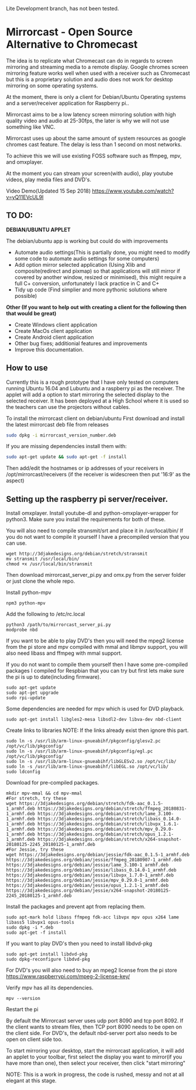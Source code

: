 Lite Development branch, has not been tested.

# Mirrorcast - Open Source Alternative to Chromecast

The idea is to replicate what Chromecast can do in regards to screen mirroring and streaming media to a remote display. 
Google chromes screen mirroring feature works well when used with a receiver such as Chromecast but this is a proprietary solution and audio does not work for desktop mirroring on some operating systems.

At the moment, there is only a client for Debian/Ubuntu Operating systems and a server/receiver application for Raspberry pi..

Mirrorcast aims to be a low latency screen mirroring solution with high quality video and audio at 25-30fps, the later is why we will not use something like VNC.

Mirrorcast uses up about the same amount of system resources as google chromes cast feature. The delay is less than 1 second on most networks.

To achieve this we will use existing FOSS software such as ffmpeg, mpv, and omxplayer.

At the moment you can stream your screen(with audio), play youtube videos, play media files and DVD's.

<p>Video Demo(Updated 15 Sep 2018) <a href="https://www.youtube.com/watch?v=yQ11EVcUL9I">https://www.youtube.com/watch?v=yQ11EVcUL9I</a> </p>

<h2>TO DO:</h2>

<b>DEBIAN/UBUNTU APPLET</b>

<p>The debian/ubuntu app is working but could do with improvements</p>

<ul><li>Automate audio settings(This is partially done, you might need to modify some code to automate audio settings for some computers)</li>
<li>Add option mirror selected application (Using Xlib and composite(redirect and pixmap) so that applications will still mirror if covered by another window, resized or minimised), this might require a full C+ conversion, unfortunately I lack practice in C and C+</li>
<li>Tidy up code (Find simplier and more pythonic solutions where possible)</li></ul>

<b>Other (If you want to help out with creating a client for the following then that would be great)</b>
<ul><li>Create Windows client application</li>
<li>Create MacOs client application</li>
<li>Create Android client application</li>
<li>Other bug fixes; additionial features and improvements</li>
<li>Improve this documentation.</ul>


<h2>How to use</h2>

Currently this is a rough prototype that I have only tested on computers running Ubuntu 16.04 and Lubuntu and a raspberry pi as the receiver. The applet will add a option to start mirroring the selected display to the selected receiver. It has been deployed at a High School where it is used so the teachers can use the projectors without cables.

To install the mirrorcast client on debian/ubuntu
First download and install the latest mirrorcast deb file from releases
```sh
sudo dpkg -i mirrorcast_version_number.deb
```
If you are missing dependencies install them with:
```sh 
sudo apt-get update && sudo apt-get -f install
```
Then add/edit the hostnames or ip addresses of your receivers in /opt/mirrorcast/receivers (if the receiver is widescreen then put '16:9' as the aspect)

<h2>Setting up the raspberry pi server/receiver.</h2>

Install omxplayer. 
Install youtube-dl and python-omxplayer-wrapper for python3. Make sure you install the requirements for both of these.

You will also need to compile stransmit/srt and place it in /usr/local/bin/
If you do not want to compile it yourself I have a precompiled version that you can use.
```
wget http://3djakedesigns.org/debian/stretch/stransmit
mv stransmit /usr/local/bin/
chmod +x /usr/local/bin/stransmit
```

Then download mirrorcast_server_pi.py and omx.py from the server folder or just clone the whole repo.

Install python-mpv
```
npm3 python-mpv
```
Add the following to /etc/rc.local
```
python3 /path/to/mirrorcast_server_pi.py
modprobe nbd
```
If you want to be able to play DVD's then you will need the mpeg2 license from the pi store and mpv compiled with mmal and libmpv support, you will also need libass and ffmpeg with mmal support.

If you do not want to compile them yourself then I have some pre-compiled packages I compiled for Respbian that you can try but first lets make sure the pi is up to date(including firmware).
```
sudo apt-get update
sudo apt-get upgrade
sudo rpi-update
```
Some dependencies are needed for mpv which is used for DVD playback.
```
sudo apt-get install libgles2-mesa libsdl2-dev libva-dev nbd-client
```
Create links to libraries
NOTE: If the links already exist then ignore this part.
```
sudo ln -s /usr/lib/arm-linux-gnueabihf/pkgconfig/glesv2.pc /opt/vc/lib/pkgconfig/
sudo ln -s /usr/lib/arm-linux-gnueabihf/pkgconfig/egl.pc /opt/vc/lib/pkgconfig/
sudo ln -s /usr/lib/arm-linux-gnueabihf/libGLESv2.so /opt/vc/lib/
sudo ln -s /usr/lib/arm-linux-gnueabihf/libEGL.so /opt/vc/lib/
sudo ldconfig
```
Download for pre-compiled packages. 
```
mkdir mpv-mmal && cd mpv-mmal
#For stretch, try these
wget https://3djakedesigns.org/debian/stretch/fdk-aac_0.1.5-1_armhf.deb https://3djakedesigns.org/debian/stretch/ffmpeg_20180831-1_armhf.deb https://3djakedesigns.org/debian/stretch/lame_3.100-1_armhf.deb https://3djakedesigns.org/debian/stretch/libass_0.14.0-1_armhf.deb https://3djakedesigns.org/debian/stretch/libvpx_1.6.1-1_armhf.deb https://3djakedesigns.org/debian/stretch/mpv_0.29.0-1_armhf.deb https://3djakedesigns.org/debian/stretch/opus_1.2.1-1_armhf.deb https://3djakedesigns.org/debian/stretch/x264-snapshot-20180125-2245_20180125-1_armhf.deb
#For Jessie, try these
wget https://3djakedesigns.org/debian/jessie/fdk-aac_0.1.5-1_armhf.deb https://3djakedesigns.org/debian/jessie/ffmpeg_20180907-1_armhf.deb https://3djakedesigns.org/debian/jessie/lame_3.100-1_armhf.deb https://3djakedesigns.org/debian/jessie/libass_0.14.0-1_armhf.deb https://3djakedesigns.org/debian/jessie/libvpx_1.7.0-1_armhf.deb https://3djakedesigns.org/debian/jessie/mpv_0.29.0-1_armhf.deb https://3djakedesigns.org/debian/jessie/opus_1.2.1-1_armhf.deb https://3djakedesigns.org/debian/jessie/x264-snapshot-20180125-2245_20180125-1_armhf.deb
```
Install the packages and prevent apt from replacing them.
```
sudo apt-mark hold libass ffmpeg fdk-acc libvpx mpv opus x264 lame libass5 libvpx1 opus-tools
sudo dpkg -i *.deb
sudo apt-get -f install

```
If you want to play DVD's then you need to install libdvd-pkg
```
sudo apt-get install libdvd-pkg
sudo dpkg-reconfigure libdvd-pkg
```
For DVD's you will also need to buy an mpeg2 license from the pi store <a href="https://www.raspberrypi.com/mpeg-2-license-key/">https://www.raspberrypi.com/mpeg-2-license-key/</a> </p>

Verify mpv has all its dependencies.
```
mpv --version
```
Restart the pi



By default the Mirrorcast server uses udp port 8090 and tcp port 8092. If the client wants to stream files, then TCP port 8090 needs to be open on the client side. For DVD's, the default nbd-server port also needs to be open on client side too.

To start mirroring your desktop, start the mirrorcast application, it will add an applet to your toolbar, first select the display you want to mirror(if you have more than one), then select your receiver, then click "start mirroring"

<p>NOTE: This is a work in progress, the code is rushed, messy and not at all elegant at this stage. </p>
